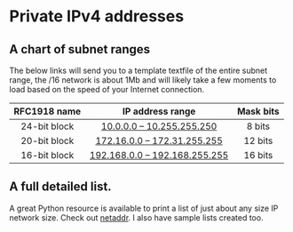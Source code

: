 # Private IPv4 addresses

## A chart of subnet ranges

The below links will send you to a template textfile of the entire subnet range, the /16 network is about 1Mb and will likely take a few moments to load based on the speed of your Internet connection.

|RFC1918 name|IP address range|Mask bits|
|:-:|:-:|:-:|
|24-bit block|[10.0.0.0 – 10.255.255.250](https://github.com/gil-ryan/grs-developr-operations/blob/master/NETWORKING/10.0.0.0:24.txt)|8 bits|
|20-bit block|[172.16.0.0 – 172.31.255.255](https://github.com/gil-ryan/grs-developr-operations/blob/master/NETWORKING/172.16.0.0:20.txt)|12 bits|
|16-bit block|[192.168.0.0 – 192.168.255.255](https://github.com/gil-ryan/grs-developr-operations/blob/master/NETWORKING/192.168.0.0:16.txt)|16 bits|


## A full detailed list.

A great Python resource is available to print a list of just about any size IP network size. Check out [netaddr](https://github.com/gil-ryan/grs-python-private/blob/master/LIBRARIES/NETADDR/NETADDR.md#layer-3). I also have sample lists created too.